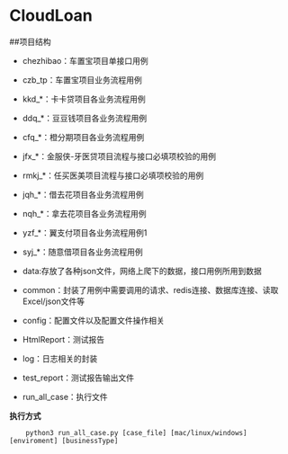 # CloudLoan

##项目结构

- chezhibao：车置宝项目单接口用例
- czb_tp：车置宝项目业务流程用例
- kkd_*：卡卡贷项目各业务流程用例
- ddq_*：豆豆钱项目各业务流程用例
- cfq_*：橙分期项目各业务流程用例
- jfx_*：金服侠-牙医贷项目流程与接口必填项校验的用例
- rmkj_*：任买医美项目流程与接口必填项校验的用例
- jqh_*：借去花项目各业务流程用例
- nqh_*：拿去花项目各业务流程用例
- yzf_*：翼支付项目各业务流程用例1
- syj_*：随意借项目各业务流程用例


- data:存放了各种json文件，网络上爬下的数据，接口用例所用到数据
- common：封装了用例中需要调用的请求、redis连接、数据库连接、读取Excel/json文件等
- config：配置文件以及配置文件操作相关
- HtmlReport：测试报告
- log：日志相关的封装
- test_report：测试报告输出文件

- run_all_case：执行文件


**执行方式**

        python3 run_all_case.py [case_file] [mac/linux/windows] [enviroment] [businessType]